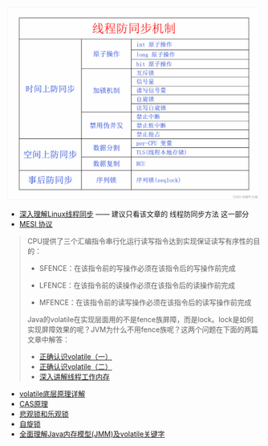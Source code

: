![sync](README.assets/sync.png)

- [深入理解Linux线程同步](https://blog.csdn.net/orangeboyye/article/details/125468728) —— 建议只看该文章的 线程防同步方法 这一部分
- [MESI 协议](https://www.cnblogs.com/yanlong300/p/8986041.html)
> CPU提供了三个汇编指令串行化运行读写指令达到实现保证读写有序性的目的：
> - SFENCE：在该指令前的写操作必须在该指令后的写操作前完成
> 
> - LFENCE：在该指令前的读操作必须在该指令后的读操作前完成
> 
> - MFENCE：在该指令前的读写操作必须在该指令后的读写操作前完成
> 
> Java的volatile在实现层面用的不是fence族屏障，而是lock。lock是如何实现屏障效果的呢？JVM为什么不用fence族呢？这两个问题在下面的两篇文章中解答：
> 
> - [正确认识volatile（一）](https://mp.weixin.qq.com/s/et8yJm5fcnSy-eQGSrPd7A)
> - [正确认识volatile（二）](https://mp.weixin.qq.com/s/wK3n42QNUO9Qp2Qql4Hslg)
> - [深入讲解线程工作内存](https://mp.weixin.qq.com/s/CQ3eX82Mc2tU2iYccMSPCg)

- [volatile底层原理详解](https://zhuanlan.zhihu.com/p/133851347)
- [CAS原理](https://www.jianshu.com/p/ab2c8fce878b)
- [悲观锁和乐观锁](https://mp.weixin.qq.com/s?__biz=MzkwMDE1MzkwNQ==&mid=2247496062&idx=1&sn=c04e0b83f38c45d06538ebac69529ee1&source=41#wechat_redirect)
- [自旋锁](https://www.cnblogs.com/cxuanBlog/p/11679883.html)
- [全面理解Java内存模型(JMM)及volatile关键字](https://blog.csdn.net/javazejian/article/details/72772461?spm=1001.2014.3001.5506)
